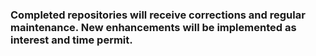 <h3>Completed repositories will receive corrections and regular maintenance. New enhancements will be implemented as interest and time permit.</h3>
